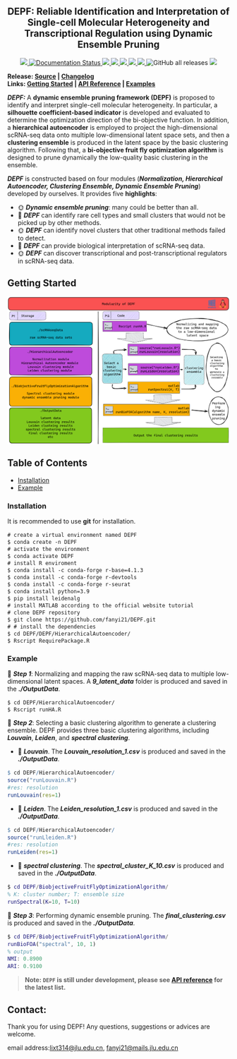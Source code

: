 <h2 align="center">
DEPF: Reliable Identification and Interpretation of Single-cell Molecular Heterogeneity and Transcriptional Regulation using Dynamic Ensemble Pruning
</h2>

<p align="center">
  <a href="https://github.com/fanyi21/DEPF">
    <img src="https://img.shields.io/badge/DEPF-R&MATLAB&Cpp-orange">
  </a>
  <a href='https://depf.readthedocs.io/en/latest/'>
    <img src='https://readthedocs.org/projects/depf/badge/?version=latest' alt='Documentation Status' />
  </a>
  <a href="https://github.com/fanyi21/DEPF/stargazers">
    <img src="https://img.shields.io/github/stars/fanyi21/DEPF">
  </a>
  <a href="https://github.com/fanyi21/DEPF/network/members">
    <img src="https://img.shields.io/github/forks/fanyi21/DEPF">
  </a>
  <a href="https://github.com/fanyi21/DEPF/issues">
    <img src="https://img.shields.io/github/issues/fanyi21/DEPF">
  </a>
  <a href="https://github.com/fanyi21/DEPF/blob/main/LICENSE">
    <img src="https://img.shields.io/github/license/fanyi21/DEPF">
  </a>
  <a href="https://github.com/fanyi21/DEPF/graphs/traffic">
    <img src="https://visitor-badge.glitch.me/badge?page_id=fanyi21.DEPF">
  </a>
  <img alt="GitHub all releases" src="https://img.shields.io/github/downloads/fanyi21/DEPF/total">
  <!-- ALL-CONTRIBUTORS-BADGE:START - Do not remove or modify this section -->
<a href="https://github.com/fanyi21/DEPF#contributors-"><img src="https://img.shields.io/badge/all_contributors-7-orange.svg"></a>
<!-- ALL-CONTRIBUTORS-BADGE:END -->
</p>


**Release: 
  <a href="https://github.com/fanyi21/DEPF/tree/main/DEPF">Source</a> |
  <a href=""> Changelog </a>  
  Links:
  <a href="https://github.com/fanyi21/DEPF#Modularity of DEPF">Getting Started</a> |
  <a href="https://depf.readthedocs.io/en/latest/">API Reference</a> |
  <a href="https://depf.readthedocs.io/en/latest/">Examples</a>**
  



***DEPF:*** A **dynamic ensemble pruning framework (DEPF)** is proposed to identify and interpret single-cell molecular heterogeneity. In particular, a **silhouette coefficient-based indicator** is developed and evaluated to determine the optimization direction of the bi-objective function. In addition, a **hierarchical autoencoder** is employed to project the high-dimensional scRNA-seq data onto multiple low-dimensional latent space sets, and then a **clustering ensemble** is produced in the latent space by the basic clustering algorithm. Following that, a **bi-objective fruit fly optimization algorithm** is designed to prune dynamically the low-quality basic clustering in the ensemble. 

***DEPF*** is constructed based on four modules (***Normalization, Hierarchical Autoencoder, Clustering Ensemble,  Dynamic Ensemble Pruning***) developed by ourselves. It provides five **highlights**:
- &#x1F31E; ***Dynamic ensemble pruning***: many could be better than all.
- &#x1F34E; ***DEPF*** can identify rare cell types and small clusters that would not be picked up by other methods.
- &#x1F31E; ***DEPF*** can identify novel clusters that other traditional methods failed to detect.
- &#x1F34E; ***DEPF*** can provide biological interpretation of scRNA-seq data.
- &#x1F31E; ***DEPF*** can discover transcriptional and post-transcriptional regulators in scRNA-seq data.


## Getting Started
<img src="https://github.com/fanyi21/DEPF/blob/main/ModularityOfDEPF.png" alt = "DEPF" style="zoom:100%" align = center />

## Table of Contents

- [Installation](#installation)
- [Example](#Example)

### Installation
It is recommended to use **git** for installation.  
```shell
# create a virtual environment named DEPF
$ conda create -n DEPF    
# activate the environment       
$ conda activate DEPF   
# install R enviroment
$ conda install -c conda-forge r-base=4.1.3
$ conda install -c conda-forge r-devtools
$ conda install -c conda-forge r-seurat
$ conda install python=3.9
$ pip install leidenalg
# install MATLAB according to the official website tutorial
# clone DEPF repository                  
$ git clone https://github.com/fanyi21/DEPF.git
# # install the dependencies
$ cd DEPF/DEPF/HierarchicalAutoencoder/
$ Rscript RequirePackage.R
```
### Example
 &#x1F341; ***Step 1***: Normalizing and mapping the raw scRNA-seq data to multiple low-dimensional latent spaces. A ***9_latent_data*** folder is produced and saved in the ***./OutputData***.
```shell
$ cd DEPF/HierarchicalAutoencoder/
$ Rscript runHA.R
```
&#x1F341; ***Step 2***: Selecting a basic clustering algorithm to generate a clustering ensemble. DEPF provides three basic clustering algorithms, including ***Louvain***, ***Leiden***, and ***spectral clustering***.
- &#x1F346; ***Louvain***. The ***Louvain_resolution_1.csv*** is produced and saved in the ***./OutputData***.
```r
$ cd DEPF/HierarchicalAutoencoder/
source("runLouvain.R")
#res: resolution
runLouvain(res=1) 
```
- &#x1F346; ***Leiden***. The ***Leiden_resolution_1.csv*** is produced and saved in the ***./OutputData***.
```r
$ cd DEPF/HierarchicalAutoencoder/
source("runLleiden.R")
#res: resolution
runLeiden(res=1) 
```
- &#x1F346; ***spectral clustering***. The ***spectral_cluster_K_10.csv*** is produced and saved in the ***./OutputData***.
```matlab
$ cd DEPF/BiobjectiveFruitFlyOptimizationAlgorithm/
% K: cluster number; T: ensemble size
runSpectral(K=10, T=10) 
```
&#x1F341; ***Step 3***: Performing dynamic ensemble pruning. The ***final_clustering.csv*** is produced and saved in the ***./OutputData***.
```matlab
$ cd DEPF/BiobjectiveFruitFlyOptimizationAlgorithm/
runBioFOA("spectral", 10, 1)
% output
NMI: 0.8900
ARI: 0.9100
```
> **Note: `DEPF` is still under development, please see [API reference](https://depf.readthedocs.io/en/latest/) for the latest list.**

## Contact:
Thank you for using DEPF! Any questions, suggestions or advices are welcome.

email address:[lixt314@jlu.edu.cn](lixt314@jlu.edu.cn), [fanyi21@mails.jlu.edu.cn](fanyi21@mails.jlu.edu.cn)

